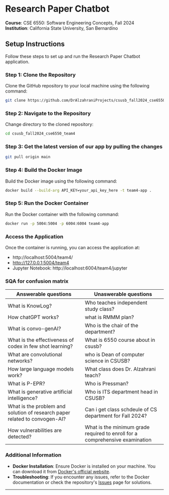 # Research Paper Chatbot
**Course**: CSE 6550: Software Engineering Concepts, Fall 2024  
**Institution**: California State University, San Bernardino

## Setup Instructions

Follow these steps to set up and run the Research Paper Chatbot application.

### Step 1: Clone the Repository

Clone the GitHub repository to your local machine using the following command:

```bash
git clone https://github.com/DrAlzahraniProjects/csusb_fall2024_cse6550_team4.git
```

### Step 2: Navigate to the Repository

Change directory to the cloned repository:

```bash
cd csusb_fall2024_cse6550_team4
```
### Step 3: Get the latest version of our app by pulling the changes

```bash
git pull origin main
```
### Step 4: Build the Docker Image

Build the Docker image using the following command:

```bash
docker build --build-arg API_KEY=your_api_key_here -t team4-app .

```

### Step 5: Run the Docker Container

Run the Docker container with the following command:

```bash
docker run -p 5004:5004 -p 6004:6004 team4-app
```

### Access the Application

Once the container is running, you can access the application at:

- http://localhost:5004/team4/
- http://127.0.0.1:5004/team4
- Jupyter Notebook: http://localhost:6004/team4/jupyter
### SQA for confusion matrix

| **Answerable questions**                   |  **Unaswerable questions**                                                    |
|-------------------------------------       |-------------------------------------------------------------------------------|
| What is KnowLog?                           | Who teaches independent study class?                                                            |
| How chatGPT works?                       | what is RMMM plan?                                           | 
| What is convo-genAI?                | Who is the chair of the department?                                           |
| What is the effectiveness of codex in few shot learning?               | What is 6550 course about in csusb?                                     |
| What are convolutional networks?      | who is Dean of computer science in CSUSB?                                          |
| How large language models work?                | What class does Dr. Alzahrani teach?                                                              |
| What is P-EPR?                         | Who is Pressman?                                          |
| What is generative artificial intelligence?  | Who is ITS department head in CSUSB?                      |
| What is the problem and solution of research paper related to convogen-AI?             | Can i get class schdeule of CS department for Fall 2024? |
| How vulnerabilities are detected?   | What is the minimum grade required to enroll for a comprehensive examination |


### Additional Information

- **Docker Installation**: Ensure Docker is installed on your machine. You can download it from [Docker's official website](https://www.docker.com/products/docker-desktop).
- **Troubleshooting**: If you encounter any issues, refer to the Docker documentation or check the repository's [Issues](https://github.com/DrAlzahraniProjects/csusb_fall2024_cse6550_team4/issues) page for solutions.

---
